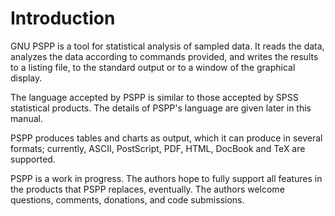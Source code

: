 # Introduction

GNU PSPP is a tool for statistical analysis of sampled data.  It reads
the data, analyzes the data according to commands provided, and writes
the results to a listing file, to the standard output or to a window
of the graphical display.

The language accepted by PSPP is similar to those accepted by SPSS
statistical products.  The details of PSPP's language are given later
in this manual.

PSPP produces tables and charts as output, which it can produce in
several formats; currently, ASCII, PostScript, PDF, HTML, DocBook and
TeX are supported.

PSPP is a work in progress.  The authors hope to fully support all
features in the products that PSPP replaces, eventually.  The authors
welcome questions, comments, donations, and code submissions.
